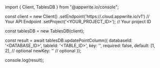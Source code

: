 import { Client, TablesDB } from "@appwrite.io/console";

const client = new Client()
    .setEndpoint('https://<REGION>.cloud.appwrite.io/v1') // Your API Endpoint
    .setProject('<YOUR_PROJECT_ID>'); // Your project ID

const tablesDB = new TablesDB(client);

const result = await tablesDB.updatePointColumn({
    databaseId: '<DATABASE_ID>',
    tableId: '<TABLE_ID>',
    key: '',
    required: false,
    default: [1, 2], // optional
    newKey: '' // optional
});

console.log(result);
